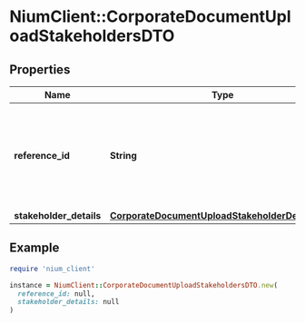 # NiumClient::CorporateDocumentUploadStakeholdersDTO

## Properties

| Name | Type | Description | Notes |
| ---- | ---- | ----------- | ----- |
| **reference_id** | **String** | This field accepts the unique reference ID for the stakeholder of the business entity. | [optional] |
| **stakeholder_details** | [**CorporateDocumentUploadStakeholderDetailsDTO**](CorporateDocumentUploadStakeholderDetailsDTO.md) |  | [optional] |

## Example

```ruby
require 'nium_client'

instance = NiumClient::CorporateDocumentUploadStakeholdersDTO.new(
  reference_id: null,
  stakeholder_details: null
)
```

